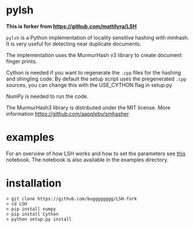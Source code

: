 pylsh
===========

**This is forker from https://github.com/mattilyra/LSH**

`pylsh` is a Python implementation of locality sensitive hashing with minhash. It is very useful for detecting near duplicate documents.

The implementation uses the MurmurHash v3 library to create document finger prints.

Cython is needed if you want to regenerate the `.cpp` files for the hashing and shingling code. By default the setup script uses the pregenerated `.cpp` sources, you can change this with the USE_CYTHON flag in setup.py

NumPy is needed to run the code.

The MurmurHash3 library is distributed under the MIT license. More information https://github.com/aappleby/smhasher


examples
============

For an overview of how LSH works and how to set the parameters see 
[this](http://nbviewer.jupyter.org/github/mattilyra/LSH/blob/master/examples/Introduction.ipynb)
notebook. The notebook is also available in the examples directory.

installation
============
```
> git clone https://github.com/bugggggggg/LSH-fork
> cd LSH
> pip install numpy
> pip install Cython
> python setup.py install
```
